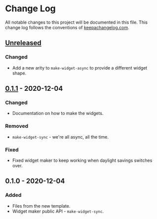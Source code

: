 # Change Log
All notable changes to this project will be documented in this file. This change log follows the conventions of [keepachangelog.com](http://keepachangelog.com/).

## [Unreleased]
### Changed
- Add a new arity to `make-widget-async` to provide a different widget shape.

## [0.1.1] - 2020-12-04
### Changed
- Documentation on how to make the widgets.

### Removed
- `make-widget-sync` - we're all async, all the time.

### Fixed
- Fixed widget maker to keep working when daylight savings switches over.

## 0.1.0 - 2020-12-04
### Added
- Files from the new template.
- Widget maker public API - `make-widget-sync`.

[Unreleased]: https://github.com/your-name/day5/compare/0.1.1...HEAD
[0.1.1]: https://github.com/your-name/day5/compare/0.1.0...0.1.1
